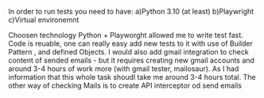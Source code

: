 In order to run tests you need to have:
a)Python 3.10 (at least)
b)Playwright
c)Virtual environemnt

Choosen technology Python + Playworght allowed me to write test fast. 
Code is reuable, one can really easy add new tests to it with use of Builder Pattern , and defined Objects.
I would also add gmail integration to check content of sended emails - but it requires creating new gmail accounts and around 3-4 hours of work more (with gmail tester, mailosaur). As I had information that this whole task
shoudl take me around 3-4 hours total. The other way of checking Mails is to create API interceptor od send emails
